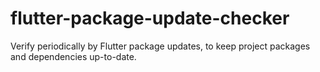 # flutter-package-update-checker
Verify periodically by Flutter package updates, to keep project packages and dependencies up-to-date.
